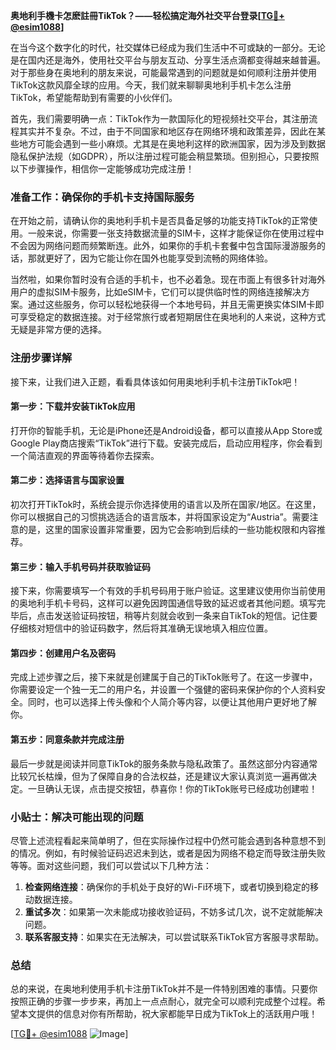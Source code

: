 **奥地利手機卡怎麽註冊TikTok？——轻松搞定海外社交平台登录[[TG💪+ @esim1088](https://t.me/s/esim1088)]**

在当今这个数字化的时代，社交媒体已经成为我们生活中不可或缺的一部分。无论是在国内还是海外，使用社交平台与朋友互动、分享生活点滴都变得越来越普遍。对于那些身在奥地利的朋友来说，可能最常遇到的问题就是如何顺利注册并使用TikTok这款风靡全球的应用。今天，我们就来聊聊奥地利手机卡怎么注册TikTok，希望能帮助到有需要的小伙伴们。

首先，我们需要明确一点：TikTok作为一款国际化的短视频社交平台，其注册流程其实并不复杂。不过，由于不同国家和地区存在网络环境和政策差异，因此在某些地方可能会遇到一些小麻烦。尤其是在奥地利这样的欧洲国家，因为涉及到数据隐私保护法规（如GDPR），所以注册过程可能会稍显繁琐。但别担心，只要按照以下步骤操作，相信你一定能够成功完成注册！

### 准备工作：确保你的手机卡支持国际服务

在开始之前，请确认你的奥地利手机卡是否具备足够的功能支持TikTok的正常使用。一般来说，你需要一张支持数据流量的SIM卡，这样才能保证你在使用过程中不会因为网络问题而频繁断连。此外，如果你的手机卡套餐中包含国际漫游服务的话，那就更好了，因为它能让你在国外也能享受到流畅的网络体验。

当然啦，如果你暂时没有合适的手机卡，也不必着急。现在市面上有很多针对海外用户的虚拟SIM卡服务，比如eSIM卡，它们可以提供临时性的网络连接解决方案。通过这些服务，你可以轻松地获得一个本地号码，并且无需更换实体SIM卡即可享受稳定的数据连接。对于经常旅行或者短期居住在奥地利的人来说，这种方式无疑是非常方便的选择。

### 注册步骤详解

接下来，让我们进入正题，看看具体该如何用奥地利手机卡注册TikTok吧！

#### 第一步：下载并安装TikTok应用

打开你的智能手机，无论是iPhone还是Android设备，都可以直接从App Store或Google Play商店搜索“TikTok”进行下载。安装完成后，启动应用程序，你会看到一个简洁直观的界面等待着你去探索。

#### 第二步：选择语言与国家设置

初次打开TikTok时，系统会提示你选择使用的语言以及所在国家/地区。在这里，你可以根据自己的习惯挑选适合的语言版本，并将国家设定为“Austria”。需要注意的是，这里的国家设置非常重要，因为它会影响到后续的一些功能权限和内容推荐。

#### 第三步：输入手机号码并获取验证码

接下来，你需要填写一个有效的手机号码用于账户验证。这里建议使用你当前使用的奥地利手机卡号码，这样可以避免因跨国通信导致的延迟或者其他问题。填写完毕后，点击发送验证码按钮，稍等片刻就会收到一条来自TikTok的短信。记住要仔细核对短信中的验证码数字，然后将其准确无误地填入相应位置。

#### 第四步：创建用户名及密码

完成上述步骤之后，接下来就是创建属于自己的TikTok账号了。在这一步骤中，你需要设定一个独一无二的用户名，并设置一个强健的密码来保护你的个人资料安全。同时，也可以选择上传头像和个人简介等内容，以便让其他用户更好地了解你。

#### 第五步：同意条款并完成注册

最后一步就是阅读并同意TikTok的服务条款与隐私政策了。虽然这部分内容通常比较冗长枯燥，但为了保障自身的合法权益，还是建议大家认真浏览一遍再做决定。一旦确认无误，点击提交按钮，恭喜你！你的TikTok账号已经成功创建啦！

### 小贴士：解决可能出现的问题

尽管上述流程看起来简单明了，但在实际操作过程中仍然可能会遇到各种意想不到的情况。例如，有时候验证码迟迟未到达，或者是因为网络不稳定而导致注册失败等等。面对这些问题，我们可以尝试以下几种方法：

1. **检查网络连接**：确保你的手机处于良好的Wi-Fi环境下，或者切换到稳定的移动数据连接。
2. **重试多次**：如果第一次未能成功接收验证码，不妨多试几次，说不定就能解决问题。
3. **联系客服支持**：如果实在无法解决，可以尝试联系TikTok官方客服寻求帮助。

### 总结

总的来说，在奥地利使用手机卡注册TikTok并不是一件特别困难的事情。只要你按照正确的步骤一步步来，再加上一点点耐心，就完全可以顺利完成整个过程。希望本文提供的信息对你有所帮助，祝大家都能早日成为TikTok上的活跃用户哦！

[[TG💪+ @esim1088](https://t.me/s/esim1088) ![Image](https://i.postimg.cc/4NQfJmqS/Snipaste-2025-05-13-00-14-12.png)]